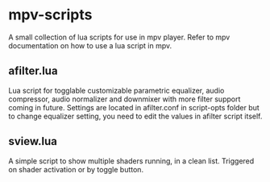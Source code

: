 # mpv-scripts
A small collection of lua scripts for use in mpv player. Refer to mpv documentation on how to use a lua script in mpv.

## afilter.lua
Lua script for togglable customizable parametric equalizer, audio compressor, audio normalizer and downmixer with more filter support coming in future. Settings are located in afilter.conf in script-opts folder but to change equalizer setting, you need to edit the values in afilter script itself.

## sview.lua
A simple script to show multiple shaders running, in a clean list. Triggered on shader activation or by toggle button.
